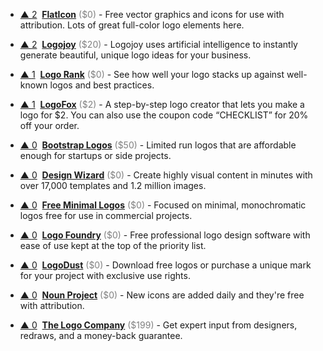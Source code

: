 - <a href="#vote-form" class="vote-link" rel="modal:open" id="recN05viFjZ7a23j3">&#x25B2; <span class="count">2</span></a> &nbsp;**[FlatIcon](https://www.flaticon.com/)** <span style="color: grey;">($0)</span> - Free vector graphics and icons for use with attribution. Lots of great full-color logo elements here.

- <a href="#vote-form" class="vote-link" rel="modal:open" id="recGhwHntLBbwHFTN">&#x25B2; <span class="count">2</span></a> &nbsp;**[Logojoy](https://logojoy.com/)** <span style="color: grey;">($20)</span> - Logojoy uses artificial intelligence to instantly generate beautiful, unique logo ideas for your business.

- <a href="#vote-form" class="vote-link" rel="modal:open" id="rec9yjE7iiyuf29Uf">&#x25B2; <span class="count">1</span></a> &nbsp;**[Logo Rank](http://brandmark.io/logo-rank/)** <span style="color: grey;">($0)</span> - See how well your logo stacks up against well-known logos and best practices.

- <a href="#vote-form" class="vote-link" rel="modal:open" id="recFQMmJ9qb5M4P00">&#x25B2; <span class="count">1</span></a> &nbsp;**[LogoFox](https://logofox.co/)** <span style="color: grey;">($2)</span> - A step-by-step logo creator that lets you make a logo for $2. You can also use the coupon code “CHECKLIST” for 20% off your order.

- <a href="#vote-form" class="vote-link" rel="modal:open" id="recIh0S1QoBbOrVxZ">&#x25B2; <span class="count">0</span></a> &nbsp;**[Bootstrap Logos](https://bootstraplogos.com/)** <span style="color: grey;">($50)</span> - Limited run logos that are affordable enough for startups or side projects.

- <a href="#vote-form" class="vote-link" rel="modal:open" id="recc1fMBKyh38QvlJ">&#x25B2; <span class="count">0</span></a> &nbsp;**[Design Wizard](https://designwizard.com/)** <span style="color: grey;">($0)</span> - Create highly visual content in minutes with over 17,000 templates and 1.2 million images.

- <a href="#vote-form" class="vote-link" rel="modal:open" id="recwv6xtQdjHdJCOy">&#x25B2; <span class="count">0</span></a> &nbsp;**[Free Minimal Logos](http://freeminimallogos.com/)** <span style="color: grey;">($0)</span> - Focused on minimal, monochromatic logos free for use in commercial projects.

- <a href="#vote-form" class="vote-link" rel="modal:open" id="recRMbcGBw9ZPkzXo">&#x25B2; <span class="count">0</span></a> &nbsp;**[Logo Foundry](http://www.logomakerapp.com)** <span style="color: grey;">($0)</span> - Free professional logo design software with ease of use kept at the top of the priority list.

- <a href="#vote-form" class="vote-link" rel="modal:open" id="recjS90FArgBVk4cH">&#x25B2; <span class="count">0</span></a> &nbsp;**[LogoDust](http://logodust.com/)** <span style="color: grey;">($0)</span> - Download free logos or purchase a unique mark for your project with exclusive use rights.

- <a href="#vote-form" class="vote-link" rel="modal:open" id="recRXZtBGaNeAdS0H">&#x25B2; <span class="count">0</span></a> &nbsp;**[Noun Project](https://thenounproject.com/)** <span style="color: grey;">($0)</span> - New icons are added daily and they're free with attribution.

- <a href="#vote-form" class="vote-link" rel="modal:open" id="recFqIxau19oA4d2y">&#x25B2; <span class="count">0</span></a> &nbsp;**[The Logo Company](http://www.kqzyfj.com/click-8424281-10526654)** <span style="color: grey;">($199)</span> - Get expert input from designers, redraws, and a money-back guarantee.

